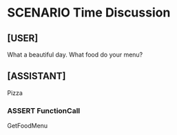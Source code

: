 # SCENARIO Time Discussion

## [USER]
What a beautiful day. What food do your menu?

## [ASSISTANT]
Pizza

### ASSERT FunctionCall
GetFoodMenu
